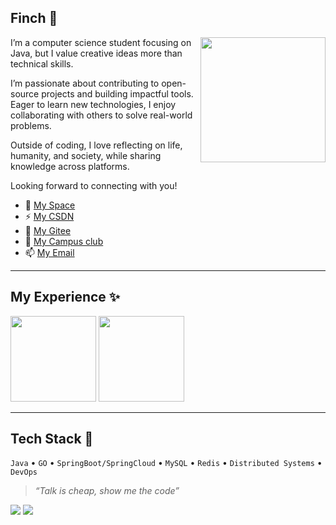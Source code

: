 ## Finch 👋

<a href="#"><img align="right" src="https://github.com/isPainting/isPainting/raw/main/images/banner.gif" width="200px" height="200px" /></a>

I’m a computer science student focusing on Java, but I value creative ideas more than technical skills.

I’m passionate about contributing to open-source projects and building impactful tools. Eager to learn new technologies, I enjoy collaborating with others to solve real-world problems.

Outside of coding, I love reflecting on life, humanity, and society, while sharing knowledge across platforms. 

Looking forward to connecting with you!


- 🔭 <a href="http://47.94.183.162">My Space</a>
- ⚡ <a href="https://blog.csdn.net/weixin_73195042">My CSDN</a>
- 🌱 <a href="https://gitee.com/fu-shenqi">My Gitee</a>
- 👯 <a href="https://osc.tsguas.cn/">My Campus club</a>
- 📫 <a href="mailto:1418875140@qq.com">My Email</a>

---

## My Experience ✨

<img align="" height="137px" src="https://github-readme-stats.vercel.app/api?username=finch04&hide_title=true&hide_border=true&show_icons=true&include_all_commits=true&line_height=21&bg_color=0,EC6C6C,FFD479,FFFC79,73FA79&theme=graywhite&locale=cn" />
<img align="" height="137px" src="https://github-readme-stats.vercel.app/api/top-langs/?username=finch04&hide_title=true&hide_border=true&layout=compact&bg_color=0,73FA79,73FDFF,D783FF&theme=graywhite&locale=cn" />

---

## Tech Stack 🔧

`Java` • `GO` • `SpringBoot/SpringCloud` • `MySQL` • `Redis` • `Distributed Systems` • `DevOps`

> *“Talk is cheap, show me the code”*


<a href="https://github.com/fu-shenqi" alt="https://github.com/isPainting"><img src="https://img.shields.io/static/v1?style=for-the-badge&label=CREATED%20BY&message=Finch&color=000000"></a>
<a href="https://github.com/fu-shenqi" alt="https://github.com/isPainting/isPainting/"><img src="https://img.shields.io/static/v1?style=for-the-badge&label=LICENSE&message=MIT&color=000000"></a>
